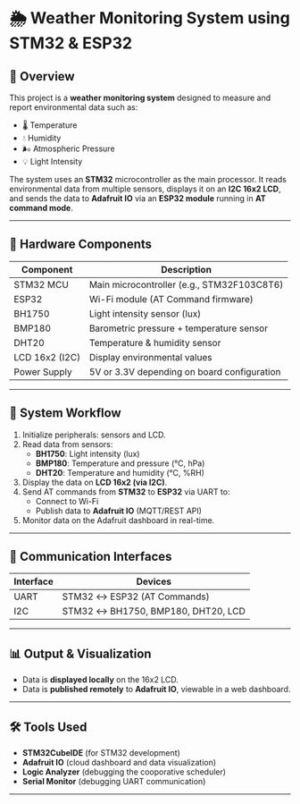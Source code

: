 # 🌦️ Weather Monitoring System using STM32 & ESP32

## 📘 Overview

This project is a **weather monitoring system** designed to measure and report environmental data such as:

- 🌡️ Temperature  
- 💧 Humidity  
- 🌬️ Atmospheric Pressure  
- 💡 Light Intensity  

The system uses an **STM32** microcontroller as the main processor. It reads environmental data from multiple sensors, displays it on an **I2C 16x2 LCD**, and sends the data to **Adafruit IO** via an **ESP32 module** running in **AT command mode**.

---

## 🧩 Hardware Components

| Component         | Description                                 |
|-------------------|---------------------------------------------|
| STM32 MCU         | Main microcontroller (e.g., STM32F103C8T6)  |
| ESP32             | Wi-Fi module (AT Command firmware)          |
| BH1750            | Light intensity sensor (lux)                |
| BMP180            | Barometric pressure + temperature sensor    |
| DHT20             | Temperature & humidity sensor               |
| LCD 16x2 (I2C)    | Display environmental values                |
| Power Supply      | 5V or 3.3V depending on board configuration |

---

## 🔁 System Workflow

1. Initialize peripherals: sensors and LCD.
2. Read data from sensors:
   - **BH1750**: Light intensity (lux)
   - **BMP180**: Temperature and pressure (°C, hPa)
   - **DHT20**: Temperature and humidity (°C, %RH)
3. Display the data on **LCD 16x2 (via I2C)**.
4. Send AT commands from **STM32** to **ESP32** via UART to:
   - Connect to Wi-Fi
   - Publish data to **Adafruit IO** (MQTT/REST API)
5. Monitor data on the Adafruit dashboard in real-time.

---

## 🔌 Communication Interfaces

| Interface        | Devices                                    |
|------------------|--------------------------------------------|
| UART             | STM32 ↔ ESP32 (AT Commands)                |
| I2C              | STM32 ↔ BH1750, BMP180, DHT20, LCD         |

---

## 📊 Output & Visualization

- Data is **displayed locally** on the 16x2 LCD.
- Data is **published remotely** to **Adafruit IO**, viewable in a web dashboard.

---

## 🛠️ Tools Used

- **STM32CubeIDE** (for STM32 development)
- **Adafruit IO** (cloud dashboard and data visualization)
- **Logic Analyzer** (debugging the cooporative scheduler)
- **Serial Monitor** (debugging UART communication)

---

